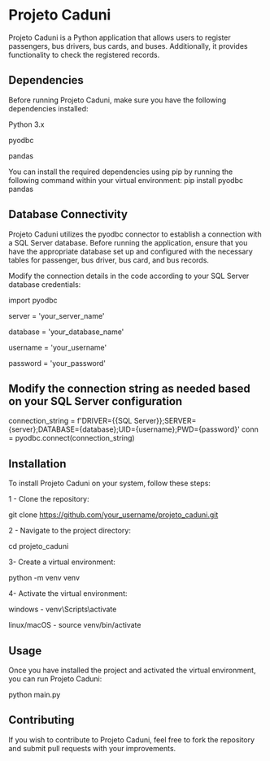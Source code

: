 # Projeto Caduni

Projeto Caduni is a Python application that allows users to register passengers, bus drivers, bus cards, and buses. Additionally, it provides functionality to check the registered records.

## Dependencies

Before running Projeto Caduni, make sure you have the following dependencies installed:

Python 3.x


pyodbc


pandas


You can install the required dependencies using pip by running the following command within your virtual environment:
pip install pyodbc pandas

## Database Connectivity

Projeto Caduni utilizes the pyodbc connector to establish a connection with a SQL Server database. Before running the application, ensure that you have the appropriate database set up and configured with the necessary tables for passenger, bus driver, bus card, and bus records.

Modify the connection details in the code according to your SQL Server database credentials:

import pyodbc

server = 'your_server_name'


database = 'your_database_name'


username = 'your_username'


password = 'your_password'

## Modify the connection string as needed based on your SQL Server configuration
connection_string = f'DRIVER={{SQL Server}};SERVER={server};DATABASE={database};UID={username};PWD={password}'
conn = pyodbc.connect(connection_string)

## Installation
To install Projeto Caduni on your system, follow these steps:

1 - Clone the repository:


git clone https://github.com/your_username/projeto_caduni.git

2 - Navigate to the project directory:


cd projeto_caduni

3- Create a virtual environment:


python -m venv venv

4- Activate the virtual environment:


windows - venv\Scripts\activate


linux/macOS - source venv/bin/activate

## Usage
Once you have installed the project and activated the virtual environment, you can run Projeto Caduni:


python main.py

## Contributing
If you wish to contribute to Projeto Caduni, feel free to fork the repository and submit pull requests with your improvements.




